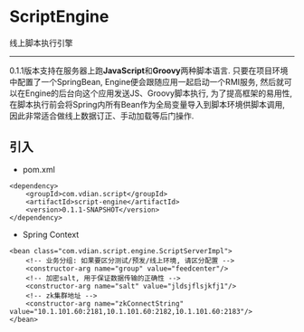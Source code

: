 # ScriptEngine
线上脚本执行引擎

---

0.1.1版本支持在服务器上跑**JavaScript**和**Groovy**两种脚本语言. 只要在项目环境中配置了一个SpringBean, Engine便会跟随应用一起启动一个RMI服务, 然后就可以在Engine的后台向这个应用发送JS、Groovy脚本执行, 为了提高框架的易用性, 在脚本执行前会将Spring内所有Bean作为全局变量导入到脚本环境供脚本调用, 因此非常适合做线上数据订正、手动加载等后门操作.

## 引入
- pom.xml
```
<dependency>
    <groupId>com.vdian.script</groupId>
    <artifactId>script-engine</artifactId>
    <version>0.1.1-SNAPSHOT</version>
</dependency>
```
- Spring Context
```
<bean class="com.vdian.script.engine.ScriptServerImpl">
    <!-- 业务分组: 如果要区分测试/预发/线上环境, 请区分配置 -->
    <constructor-arg name="group" value="feedcenter"/>
    <!-- 加密salt, 用于保证数据传输的正确性 -->
    <constructor-arg name="salt" value="jldsjflsjkfj1"/>
    <!-- zk集群地址 -->
    <constructor-arg name="zkConnectString" value="10.1.101.60:2181,10.1.101.60:2182,10.1.101.60:2183"/>
</bean>
```
